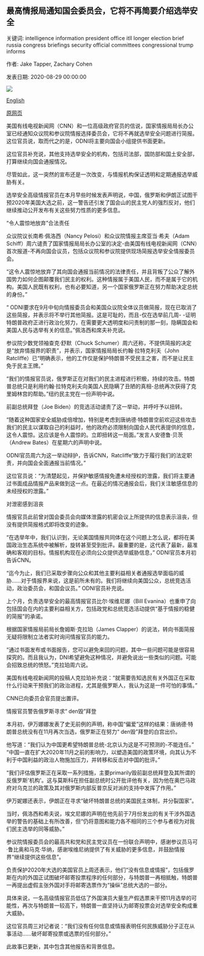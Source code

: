 ## 最高情报局通知国会委员会，它将不再简要介绍选举安全

关键词: intelligence information president office itll longer election brief russia congress briefings security official committees congressional trump informs

作者: Jake Tapper, Zachary Cohen

发表日期: 2020-08-29 00:00:00

![](https://cdn.cnn.com/cnnnext/dam/assets/200729130125-us-capitol-building-0727-super-tease.jpg)

[English](Top%20intelligence%20office%20informs%20congressional%20committees%20it%27ll%20no%20longer%20brief%20on%20election%20security.md)

[原网页](https://edition.cnn.com/2020/08/29/politics/office-of-director-of-national-intelligence-congress-election-security/index.html)

美国有线电视新闻网（CNN）和一位高级政府官员的信说，国家情报局局长办公室已经通知众议院和参议院情报选择委员会，它将不再就选举安全问题进行简报。这位官员说，取而代之的是，ODNI将主要向国会小组提供书面更新。

这位官员补充说，其他支持选举安全的机构，包括司法部，国防部和国土安全部，打算继续向国会通报情况。

尽管如此，这一突然的宣布还是一次改变，与情报机构保证透明和定期通报选举威胁有关。

选举安全高级情报官员在本月早些时候发表声明说，中国，俄罗斯和伊朗正试图干预2020年美国大选之前，这一警告还引发了国会山的民主党人的强烈反对，他们继续推动公开发布有关这些努力性质的更多信息。

“令人震惊地放弃”合法责任

众议院议长南希·佩洛西（Nancy Pelosi）和众议院情报主席亚当·希夫（Adam Schiff）周六谴责了国家情报局局长办公室的决定-由美国有线电视新闻网（CNN）首次报道-不再向国会议员，包括众议院和参议院提供现场简报选举安全情报委员会。

“这令人震惊地放弃了其向国会通报当前情况的法律责任，并且背叛了公众了解外国势力如何企图颠覆我们民主的权利。这种情报属于美国人民，而不是属于它的机构。美国人民既有权利，也有必要知道，另一个国家俄罗斯正在努力帮助决定总统的身份。”

“ ODNI要求在9月中旬向情报委员会和美国众议院全体议员做简报，现在已取消了这些简报，并表示将不举行其他简报。这是可耻的，而且-仅在选举前几周- -证明特朗普政府正进行政治化努力，在需要更大透明度和问责制的那一刻，隐瞒国会和美国人民与选举有关的信息。”佩洛西和席夫补充说。

参议院少数党领袖查克·舒默（Chuck Schumer）周六还称，不提供简报的决定是“放弃情报界的职责”，并表示，国家情报局局长约翰·拉特克利夫（John Ratcliffe）已“明确表示，他的工作仅是保护特朗普不受民主之害，而不是让民主免于民主王牌。”

“我们的情报官员说，俄罗斯正在对我们的民主进程进行积极，持续的攻击。特朗普总统只是利用约翰·拉特克利夫向美国人民隐瞒了丑陋的真相-总统再次获得了克里姆林宫的帮助。”纽约民主党在一份声明中说。

前副总统拜登（Joe Biden）的竞选活动谴责了这一举动，并呼吁予以扭转。

“随着这种国家安全威胁成倍增加，特别是考虑到唐纳德·特朗普空前欢迎这些攻击我们的民主以谋取自己的利益时，他的政府必须限制向国会人民代表提供的信息，这令人震惊。这应该是令人震惊的。立即扭转这一局面。”发言人安德鲁·贝茨（Andrew Bates）在星期六的声明中说。

ODNI官员周六为这一举动辩护，告诉CNN，Ratcliffe“致力于履行我们的法定职责，并向国会全面通报当前情况。”

这位官员说：“为清楚起见，并保护敏感情报免遭未经授权的泄露，我们将主要通过书面成品情报产品来做到这一点。在最近的情况通报会后，我们关注敏感信息的未经授权的泄露。”

对泄密感到沮丧

情报官员此前曾对国会委员会向媒体泄露的机密会议上所提供的信息表示沮丧，但没有提供简报格式即将改变的迹象。

“在选举年中，我们认识到，无论美国情报共同体在这个问题上怎么说，都将在美国政治生态系统中被解析，旋转甚至受到批评。最重要的是，这代表了最新，最准确和客观的目标。情报机构现在必须向公众提供选举威胁信息，” ODNI官员本月初告诉CNN。

“迄今为止，我们已采取步骤向公众和其他主要利益相关者通报选举面临的威胁……对于情报界来说，这是前所未有的。我们将继续向美国公众，总统竞选活动，政治委员会，和国会议员。” ODNI官员补充说。

上个月，负责选举安全的最高情报官员比尔·埃维尼娜（Bill Evanina）也重申了向包括国会在内的主要利益相关方，包括政党和总统竞选活动提供“基于情报的稳健的简报”的承诺。

根据国家情报局前局长詹姆斯·克拉珀（James Clapper）的说法，转向书面简报无疑将限制立法者实时询问情报官员的能力。

“通过书面发布或书面报告，您可以避免来回的问题，其中一些问题可能是很容易探究的。而且我认为，DNI希望避免这种情况，并避免说出一些类似的问题。可能会招致总统的愤怒。”克拉珀周六说。

美国有线电视新闻网的投稿人克拉珀补充说：“就需要告知选民有关外国正在采取什么行动来干预我们的政治进程，尤其是俄罗斯人，我认为这是一件可怕的事情。”

CNN已向委员会官员提出置评。

情报官员警告俄罗斯寻求“ den毁”拜登

本月初，伊万娜娜发表了史无前例的声明，称中国“偏爱”这样的结果：唐纳德·特朗普总统没有在11月再次当选，俄罗斯正在努力“ den毁”拜登的白宫出价。

他写道：“我们认为中国更希望特朗普总统-北京认为这是不可预测的-不能连任。” “中国一直在扩大2020年11月之前的影响力，以塑造美国的政策环境，向其认为不利于中国利益的政治人物施加压力，并转移和反击对中国的批评。”

“我们评估俄罗斯正在采取一系列措施，主要primarily毁前副总统拜登及其所谓的反俄罗斯'机构'。这与莫斯科在担任副总统时公开批评他有关，因为他在奥巴马政府对乌克兰的政策及其对俄罗斯内部反普京反对派的支持中发挥了作用。”

伊万妮娜还表示，伊朗正在寻求“破坏特朗普总统的美国民主体制，并分裂国家”。

当时，佩洛西和希夫说，埃文尼娜的声明在他先前于7月份发出的有关干涉外国选举的警告的基础上有所改善，但“仍将意图和能力各不相同的三个参与者视为对我们民主选举的同等威胁。”

参议院情报委员会的最高共和党和民主党议员在一份联合声明中，感谢参议员马可·鲁比奥和马克·华纳，感谢埃维尼纳提供了有关威胁的更多信息，并鼓励情报界“继续提供这些信息”。

负责保护2020年大选的美国官员上周还表示，他们“没有信息或情报”，包括俄罗斯在内的外国正试图破坏邮寄投票程序的任何部分，与特朗普一再相抵触，特朗普一再提出虚假主张外国对手将邮寄选票作为“操纵”总统大选的一部分。

具体来说，一名高级情报官员低估了外国演员大量生产假选票来干预11月选举的可能性，再次与特朗普一较高下，特朗普一直坚持认为邮寄投票会对选举安全构成重大威胁。

这位官员周三对记者说：“我们没有任何信息或情报表明任何民族威胁分子正在从事活动……破坏邮寄投票或选票的任何部分。”

此故事已更新，其中包含其他报告和背景信息。